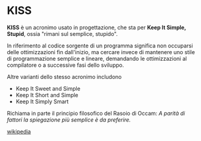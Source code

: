 # KISS

**KISS** è un acronimo usato in progettazione, che sta per **Keep It Simple, Stupid**, ossia "rimani sul semplice, stupido". 

In riferimento al codice sorgente di un programma significa non occuparsi delle ottimizzazioni fin dall'inizio, ma cercare invece di mantenere uno stile di programmazione semplice e lineare, demandando le ottimizzazioni al compilatore o a successive fasi dello sviluppo.

Altre varianti dello stesso acronimo includono

* Keep It Sweet and Simple
* Keep It Short and Simple
* Keep It Simply Smart

Richiama in parte il principio filosofico del Rasoio di Occam: 
*A parità di fattori la spiegazione più semplice è da preferire.*

[wikipedia](https://it.wikipedia.org/wiki/KISS_(principio))